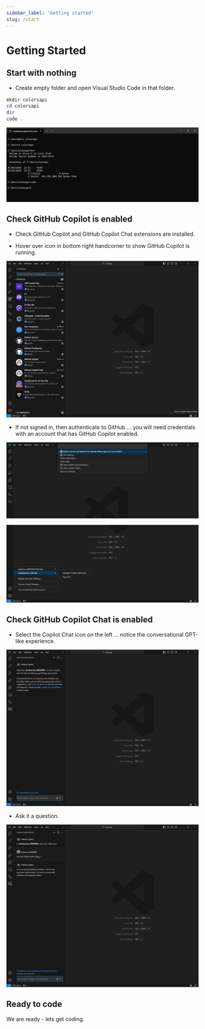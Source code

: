 ```yaml
---
sidebar_label: 'Getting started'
slug: /start
---
```


# Getting Started

## Start with nothing

- Create empty folder and open Visual Studio Code in that folder.

```powershell
mkdir colorsapi
cd colorsapi
dir
code . 

```

![alttext](../images/start1.png)

## Check GitHub Copilot is enabled

- Check GitHub Copilot and GitHub Copilot Chat extensions are installed.

- Hover over icon in bottom right handcorner to show GitHub Copilot is running.

![alttext](../images/start2.png)

- If not signed in, then authenticate to GitHub ... you will need credentials with an account that has GitHub Copilot enabled.

![alttext](../images/start3.png)

![alttext](../images/start4.png)

## Check GitHub Copilot Chat is enabled

- Select the Copilot Chat icon on the left ... notice the conversational GPT-like experience.

![alttext](../images/start5.png)

- Ask it a question.

![alttext](../images/start6.png)

## Ready to code

We are ready - lets get coding.

